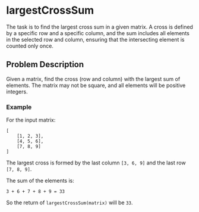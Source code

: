 # largestCrossSum

The task is to find the largest cross sum in a given matrix. A cross is defined by a specific row and a specific column, and the sum includes all elements in the selected row and column, ensuring that the intersecting element is counted only once.

## Problem Description

Given a matrix, find the cross (row and column) with the largest sum of elements. The matrix may not be square, and all elements will be positive integers.

### Example

For the input matrix:
```
[
    [1, 2, 3],
    [4, 5, 6],
    [7, 8, 9]
]
```
The largest cross is formed by the last column `[3, 6, 9]` and the last row `[7, 8, 9]`. 

The sum of the elements is:
```
3 + 6 + 7 + 8 + 9 = 33
```
So the return of `largestCrossSum(matrix)` will be `33`.
